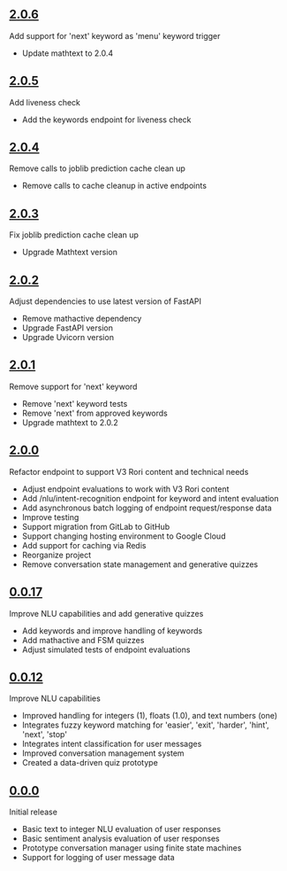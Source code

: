 ## [2.0.6](https://github.com/RisingAcademies/rori-mathtext-answers/tree/2.0.6)
Add support for 'next' keyword as 'menu' keyword trigger
- Update mathtext to 2.0.4

## [2.0.5](https://github.com/RisingAcademies/rori-mathtext-answers/tree/2.0.5)
Add liveness check
- Add the keywords endpoint for liveness check

## [2.0.4](https://github.com/RisingAcademies/rori-mathtext-answers/tree/2.0.4)
Remove calls to joblib prediction cache clean up
- Remove calls to cache cleanup in active endpoints


## [2.0.3](https://github.com/RisingAcademies/rori-mathtext-answers/tree/2.0.3)
Fix joblib prediction cache clean up
- Upgrade Mathtext version


## [2.0.2](https://github.com/RisingAcademies/rori-mathtext-answers/tree/2.0.2)
Adjust dependencies to use latest version of FastAPI
- Remove mathactive dependency
- Upgrade FastAPI version
- Upgrade Uvicorn version


## [2.0.1](https://github.com/RisingAcademies/rori-mathtext-answers/tree/2.0.1)
Remove support for 'next' keyword
- Remove 'next' keyword tests
- Remove 'next' from approved keywords
- Upgrade mathtext to 2.0.2


## [2.0.0](https://github.com/RisingAcademies/rori-mathtext-answers/tree/2.0.0)
Refactor endpoint to support V3 Rori content and technical needs
- Adjust endpoint evaluations to work with V3 Rori content
- Add /nlu/intent-recognition endpoint for keyword and intent evaluation
- Add asynchronous batch logging of endpoint request/response data
- Improve testing
- Support migration from GitLab to GitHub
- Support changing hosting environment to Google Cloud
- Add support for caching via Redis
- Reorganize project
- Remove conversation state management and generative quizzes


## [0.0.17](https://github.com/RisingAcademies/rori-mathtext-answers/tree/0.0.17)
Improve NLU capabilities and add generative quizzes
- Add keywords and improve handling of keywords
- Add mathactive and FSM quizzes
- Adjust simulated tests of endpoint evaluations


## [0.0.12](https://github.com/RisingAcademies/rori-mathtext-answers/tree/0.0.12)

Improve NLU capabilities
- Improved handling for integers (1), floats (1.0), and text numbers (one)
- Integrates fuzzy keyword matching for 'easier', 'exit', 'harder', 'hint', 'next', 'stop'
- Integrates intent classification for user messages
- Improved conversation management system
- Created a data-driven quiz prototype


## [0.0.0](https://github.com/RisingAcademies/rori-mathtext-answers/tree/0.0.0)

Initial release
- Basic text to integer NLU evaluation of user responses
- Basic sentiment analysis evaluation of user responses
- Prototype conversation manager using finite state machines
- Support for logging of user message data
